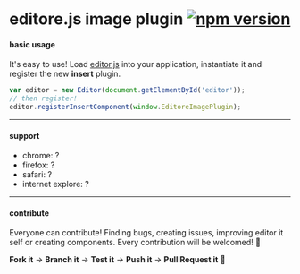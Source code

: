 # editore.js image plugin [![npm version](https://badge.fury.io/js/editore-image-plugin.svg)](http://badge.fury.io/js/editore-image-plugin)

#### basic usage
It's easy to use! Load [editor.js](https://github.com/evandroeisinger/editore.js) into your application, instantiate it and register the new **insert** plugin.

```javascript
var editor = new Editor(document.getElementById('editor'));
// then register!
editor.registerInsertComponent(window.EditoreImagePlugin);
```
---
#### support
- chrome: ?
- firefox: ?
- safari: ?
- internet explore: ?


---
#### contribute
Everyone can contribute! Finding bugs, creating issues, improving editor it self or creating components.
Every contribution will be welcomed! :santa: 

**Fork it** -> **Branch it** -> **Test it** -> **Push it** -> **Pull Request it** :gem:  
